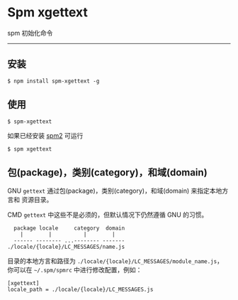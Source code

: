 # Spm xgettext

spm 初始化命令

---

## 安装

```
$ npm install spm-xgettext -g
```

## 使用

```
$ spm-xgettext
```

如果已经安装 [spm2](https://github.com/spmjs/spm2) 可运行

```
$ spm xgettext
```

## 包(package)，类别(category)，和域(domain)

GNU `gettext` 通过包(package)，类别(category)，和域(domain) 来指定本地方言和
资源目录。

CMD `gettext` 中这些不是必须的，但默认情况下仍然遵循 GNU 的习惯。

```
  package locale     category  domain
    |        |          |        |
  ------ -------- ...-------- -------
./locale/{locale}/LC_MESSAGES/name.js
```

目录的本地方言和路径为 `./locale/{locale}/LC_MESSAGES/module_name.js`，
你可以在 `~/.spm/spmrc` 中进行修改配置，例如：

```
[xgettext]
locale_path = ./locale/{locale}/LC_MESSAGES.js
```
